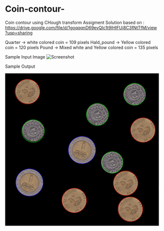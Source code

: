 # Coin-contour-
Coin contour  using CHough transform
Assigment Solution based on : https://drive.google.com/file/d/1goqqqnD69evQIc1t9lHIFUi8C3fNtTfM/view?usp=sharing


Quarter -> white colored coin = 109 pixels
Hald_pound -> Yellow colored coin = 120 pixels
Pound -> Mixed white and Yellow colored coin = 135 pixels


Sample Input Image
![Screenshot](coins4.jpg)



Sample Output

![Screenshot](output_coins_4.png)
